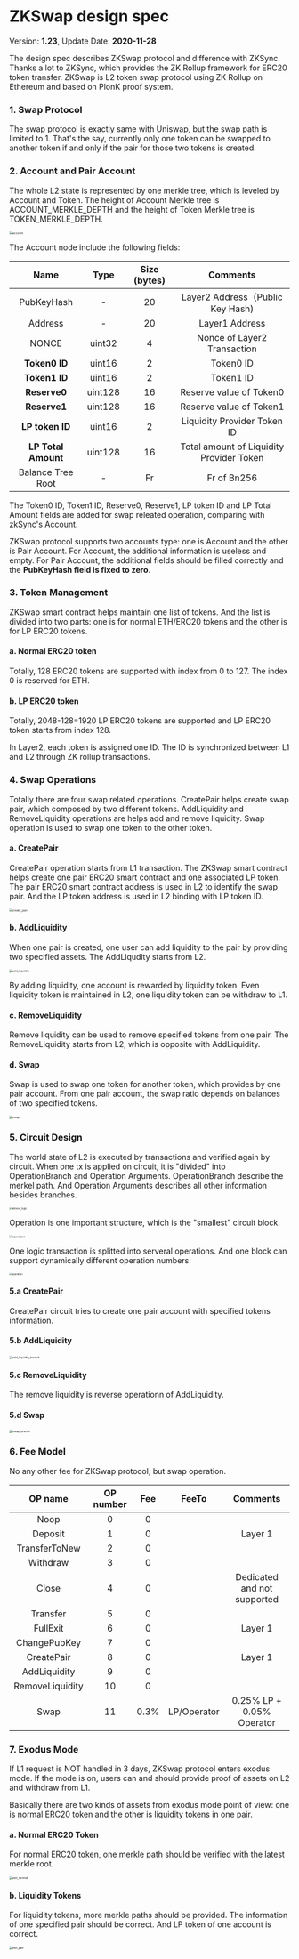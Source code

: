 # ZKSwap design spec

Version: **1.23**, Update Date: **2020-11-28**


The design spec describes ZKSwap protocol and difference with ZKSync. Thanks a lot to ZKSync, which provides the ZK Rollup framework for ERC20 token transfer. ZKSwap is L2 token swap protocol using ZK Rollup on Ethereum and based on PlonK proof system.

### 1. Swap Protocol

The swap protocol is exactly same with Uniswap, but the swap path is limited to 1. That's the say, currently only one token can be swapped to another token if and only if the pair for those two tokens is created.

### 2. Account and Pair Account

The whole L2 state is represented by one merkle tree, which is leveled by Account and Token. The height of Account Merkle tree is ACCOUNT_MERKLE_DEPTH and the height of Token Merkle tree is TOKEN_MERKLE_DEPTH.

<img src="./figs/account.png" alt="account" style="zoom:36%;" />

The Account node include the following fields:

|       Name        |  Type  | Size (bytes) |             Comments             |
| :---------------: | :----: | :----------: | :------------------------------: |
|    PubKeyHash     |   -    |      20      | Layer2 Address（Public Key Hash) |
|      Address      |   -    |      20      |          Layer1 Address          |
|       NONCE       | uint32 |      4       |   Nonce of Layer2 Transaction    |
|   **Token0 ID** | uint16 |      2       |   Token0 ID   |
|   **Token1 ID** | uint16 |      2       |   Token1 ID   |
|       **Reserve0**       | uint128 |      16       |   Reserve value of Token0    |
|       **Reserve1**       | uint128 |      16       |   Reserve value of Token1     |
|   **LP token ID** | uint16 |      2       |   Liquidity Provider Token ID   |
|       **LP Total Amount**       | uint128 |      16       |   Total amount of Liquidity Provider Token     |
| Balance Tree Root |   -    |      Fr      |           Fr of Bn256            |

The Token0 ID, Token1 ID, Reserve0, Reserve1, LP token ID and LP Total Amount fields are added for swap releated operation, comparing with zkSync's Account. 

ZKSwap protocol supports two accounts type: one is Account and the other is Pair Account. For Account, the additional information is useless and empty. For Pair Account, the additional fields should be filled correctly and the **PubKeyHash field is fixed to zero**. 

### 3. Token Management

ZKSwap smart contract helps maintain one list of tokens. And the list is divided into two parts: one is for normal ETH/ERC20 tokens and the other is for LP ERC20 tokens.

#### a. Normal ERC20 token

Totally, 128 ERC20 tokens are supported with index from 0 to 127. The index 0 is reserved for ETH.

#### b. LP ERC20 token

Totally, 2048-128=1920 LP ERC20 tokens are supported and LP ERC20 token starts from index 128.

In Layer2, each token is assigned one ID. The ID is synchronized between L1 and L2 through ZK rollup transactions.

### 4. Swap Operations

Totally there are four swap related operations. CreatePair helps create swap pair, which composed by two different tokens. AddLiquidity and RemoveLiquidity operations are helps add and remove liquidity. Swap operation is used to swap one token to the other token.

#### a. CreatePair

CreatePair operation starts from L1 transaction. The ZKSwap smart contract helps create one pair ERC20 smart contract and one  associated LP token. The pair ERC20 smart contract address is used in L2 to identify the swap pair. And the LP token address is used in L2 binding with LP token ID.

<img src="./figs/create_pair.png" alt="create_pair" style="zoom:36%;" />

#### b. AddLiquidity

When one pair is created, one user can add liquidity to the pair by providing two specified assets. The AddLiqudity starts from L2.

<img src="./figs/add_liquidity.png" alt="add_liquidity" style="zoom:36%;" />

By adding liquidity, one account is rewarded by liquidity token. Even liquidity token is maintained in L2, one liquidity token can be withdraw to L1. 

#### c. RemoveLiquidity

Remove liquidity can be used to remove specified tokens from one pair. The RemoveLiquidity starts from L2, which is opposite with AddLiquidity.

#### d. Swap 

Swap is used to swap one token for another token, which provides by one pair account. From one pair account, the swap ratio depends on balances of two specified tokens.

<img src="./figs/swap.png" alt="swap" style="zoom:36%;" />

### 5. Circuit Design

The world state of L2 is executed by transactions and verified again by circuit. When one tx is applied on circuit, it is "divided" into OperationBranch and Operation Arguments. OperationBranch describe the merkel path. And Operation Arguments describes all other information besides branches.

<img src="./figs/witness_logic.png" alt="witness_logic" style="zoom:30%;" />

Operation is one important structure, which is the "smallest" circuit block.

<img src="./figs/operation.png" alt="operation" style="zoom:36%;" />

One logic transaction is splitted into serveral operations. And one block can support dynamically different operation numbers:

<img src="./figs/circuit_proof_arch.png" alt="operation" style="zoom:30%;" />

#### 5.a CreatePair

CreatePair circuit tries to create one pair account with specified tokens information.

#### 5.b AddLiquidity

<img src="./figs/add_liquidity_branch.png" alt="add_liquidity_branch" style="zoom:36%;" />

#### 5.c RemoveLiquidity

The remove liquidity is reverse operationn of AddLiquidity.

#### 5.d Swap

<img src="./figs/swap_branch.png" alt="swap_branch" style="zoom:36%;" />

### 6. Fee Model

No any other fee for ZKSwap protocol, but swap operation.

|            OP name             | OP number | Fee  |    FeeTo     |          Comments          |
| :----------------------------: | :-------: | :--: | :----------: | :------------------------: |
|              Noop              |     0     |  0   |              |                            |
|        Deposit         |     1     |  0   |              |          Layer 1           |
| TransferToNew  |     2     |  0   |     |                            |
|        Withdraw        |     3     |  0   |     |                            |
|       Close        |     4     |  0   |              | Dedicated and not supported |
|        Transfer        |     5     |  0   |     |                            |
|        FullExit        |     6     |  0   |              | Layer 1 |
| ChangePubKey |     7     |  0   |              |                            |
|     CreatePair     |     8     |  0   |              |          Layer 1           |
|   AddLiquidity   |     9     |  0   |     |                            |
| RemoveLiquidity |    10     |  0   |     |                            |
|          Swap          |    11     | 0.3% | LP/Operator | 0.25% LP + 0.05% Operator |

### 7. Exodus Mode

If L1 request is NOT handled in 3 days, ZKSwap protocol enters exodus mode. If the mode is on, users can and should provide proof of assets on L2 and withdraw from L1. 

Basically there are two kinds of assets from exodus mode point of view: one is normal ERC20 token and the other is liquidity tokens in one pair.

#### a. Normal ERC20 Token

For normal ERC20 token, one merkle path should be verified with the latest merkle root. 

<img src="./figs/exit_normal.png" alt="exit_normal" style="zoom:36%;" />

#### b. Liquidity Tokens

For liquidity tokens, more merkle paths should be provided. The information of one specified pair should be correct. And LP token of one account is correct.

<img src="./figs/exit_pair.png" alt="exit_pair" style="zoom:36%;" />




